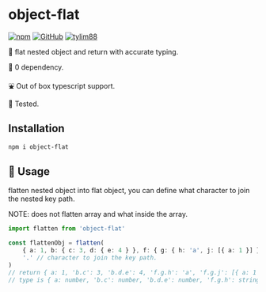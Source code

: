 # object-flat

[![npm](https://img.shields.io/npm/v/object-flat)](https://www.npmjs.com/package/object-flat) [![GitHub](https://img.shields.io/github/license/tylim88/object-flat)](https://github.com/tylim88/object-flat/blob/master/LICENSE) [![tylim88](https://circleci.com/gh/tylim88/object-flat.svg?style=shield)](<[LINK](https://github.com/tylim88/object-flat#object-flat)>)

🐤 flat nested object and return with accurate typing.

🥰 0 dependency.

⛲️ Out of box typescript support.

🦺 Tested.

## Installation

```bash
npm i object-flat
```

## 🎵 Usage

flatten nested object into flat object, you can define what character to join the nested key path.

NOTE: does not flatten array and what inside the array.

```ts
import flatten from 'object-flat'

const flattenObj = flatten(
	{ a: 1, b: { c: 3, d: { e: 4 } }, f: { g: { h: 'a', j: [{ a: 1 }] } } }, // target
	'.' // character to join the key path.
)
// return { a: 1, 'b.c': 3, 'b.d.e': 4, 'f.g.h': 'a', 'f.g.j': [{ a: 1 }]},
// type is { a: number, 'b.c': number, 'b.d.e': number, 'f.g.h': string, 'f.g.j': { a: number }[]]}
```
